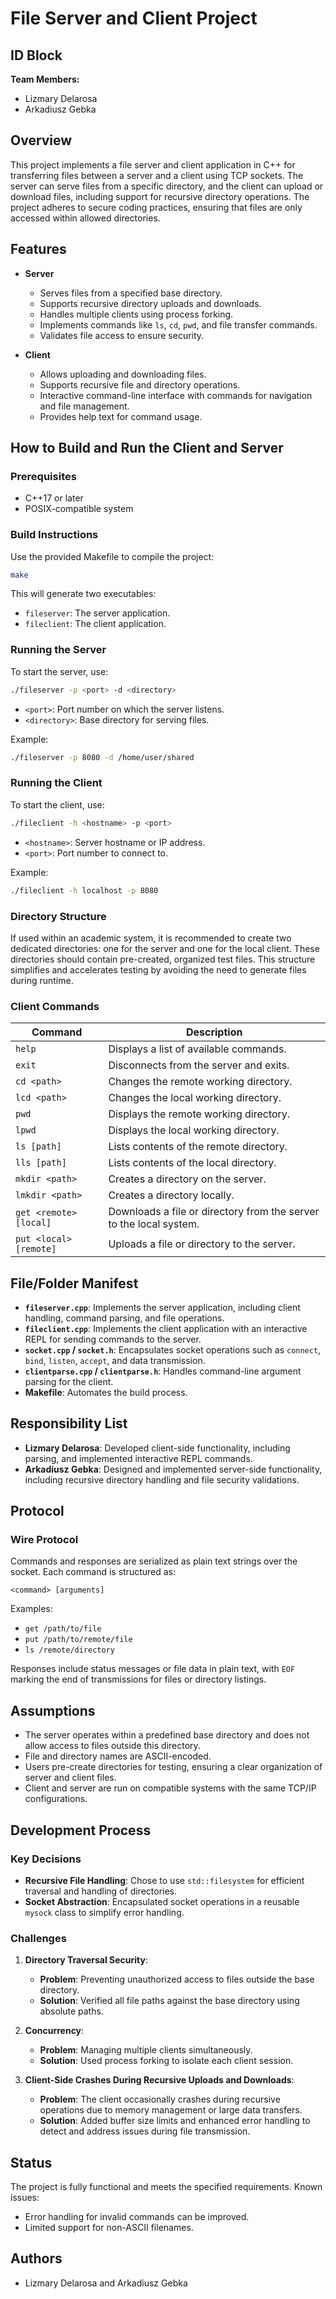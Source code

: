 # File Server and Client Project

## ID Block

**Team Members:**

- Lizmary Delarosa
- Arkadiusz Gebka

## Overview

This project implements a file server and client application in C++ for transferring files between a server and a client using TCP sockets. The server can serve files from a specific directory, and the client can upload or download files, including support for recursive directory operations. The project adheres to secure coding practices, ensuring that files are only accessed within allowed directories.

## Features

- **Server**

  - Serves files from a specified base directory.
  - Supports recursive directory uploads and downloads.
  - Handles multiple clients using process forking.
  - Implements commands like `ls`, `cd`, `pwd`, and file transfer commands.
  - Validates file access to ensure security.

- **Client**

  - Allows uploading and downloading files.
  - Supports recursive file and directory operations.
  - Interactive command-line interface with commands for navigation and file management.
  - Provides help text for command usage.

## How to Build and Run the Client and Server

### Prerequisites

- C++17 or later
- POSIX-compatible system

### Build Instructions

Use the provided Makefile to compile the project:

```bash
make
```

This will generate two executables:

- `fileserver`: The server application.
- `fileclient`: The client application.

### Running the Server

To start the server, use:

```bash
./fileserver -p <port> -d <directory>
```

- `<port>`: Port number on which the server listens.
- `<directory>`: Base directory for serving files.

Example:

```bash
./fileserver -p 8080 -d /home/user/shared
```

### Running the Client

To start the client, use:

```bash
./fileclient -h <hostname> -p <port>
```

- `<hostname>`: Server hostname or IP address.
- `<port>`: Port number to connect to.

Example:

```bash
./fileclient -h localhost -p 8080
```

### Directory Structure

If used within an academic system, it is recommended to create two dedicated directories: one for the server and one for the local client. These directories should contain pre-created, organized test files. This structure simplifies and accelerates testing by avoiding the need to generate files during runtime.

### Client Commands

| Command                | Description                                                        |
|------------------------|--------------------------------------------------------------------|
| `help`                | Displays a list of available commands.                            |
| `exit`                | Disconnects from the server and exits.                            |
| `cd <path>`           | Changes the remote working directory.                             |
| `lcd <path>`          | Changes the local working directory.                              |
| `pwd`                 | Displays the remote working directory.                            |
| `lpwd`                | Displays the local working directory.                             |
| `ls [path]`           | Lists contents of the remote directory.                           |
| `lls [path]`          | Lists contents of the local directory.                            |
| `mkdir <path>`        | Creates a directory on the server.                                |
| `lmkdir <path>`       | Creates a directory locally.                                      |
| `get <remote> [local]`| Downloads a file or directory from the server to the local system. |
| `put <local> [remote]`| Uploads a file or directory to the server.                         |

## File/Folder Manifest

- **`fileserver.cpp`**: Implements the server application, including client handling, command parsing, and file operations.
- **`fileclient.cpp`**: Implements the client application with an interactive REPL for sending commands to the server.
- **`socket.cpp` / `socket.h`**: Encapsulates socket operations such as `connect`, `bind`, `listen`, `accept`, and data transmission.
- **`clientparse.cpp` / `clientparse.h`**: Handles command-line argument parsing for the client.
- **Makefile**: Automates the build process.

## Responsibility List

- **Lizmary Delarosa**: Developed client-side functionality, including parsing, and implemented interactive REPL commands.
- **Arkadiusz Gebka**: Designed and implemented server-side functionality, including recursive directory handling and file security validations.

## Protocol

### Wire Protocol

Commands and responses are serialized as plain text strings over the socket. Each command is structured as:

```plaintext
<command> [arguments]
```

Examples:

- `get /path/to/file`
- `put /path/to/remote/file`
- `ls /remote/directory`

Responses include status messages or file data in plain text, with `EOF` marking the end of transmissions for files or directory listings.

## Assumptions

- The server operates within a predefined base directory and does not allow access to files outside this directory.
- File and directory names are ASCII-encoded.
- Users pre-create directories for testing, ensuring a clear organization of server and client files.
- Client and server are run on compatible systems with the same TCP/IP configurations.

## Development Process

### Key Decisions

- **Recursive File Handling**: Chose to use `std::filesystem` for efficient traversal and handling of directories.
- **Socket Abstraction**: Encapsulated socket operations in a reusable `mysock` class to simplify error handling.

### Challenges

1. **Directory Traversal Security**:

   - **Problem**: Preventing unauthorized access to files outside the base directory.
   - **Solution**: Verified all file paths against the base directory using absolute paths.

2. **Concurrency**:

   - **Problem**: Managing multiple clients simultaneously.
   - **Solution**: Used process forking to isolate each client session.

3. **Client-Side Crashes During Recursive Uploads and Downloads**:

   - **Problem**: The client occasionally crashes during recursive operations due to memory management or large data transfers.
   - **Solution**: Added buffer size limits and enhanced error handling to detect and address issues during file transmission.

## Status

The project is fully functional and meets the specified requirements. Known issues:

- Error handling for invalid commands can be improved.
- Limited support for non-ASCII filenames.

## Authors

- Lizmary Delarosa and Arkadiusz Gebka

